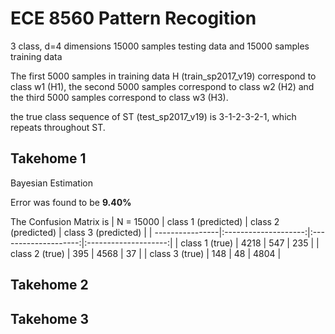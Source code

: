 # ECE 8560 Pattern Recogition

3 class, d=4 dimensions 15000 samples testing data and 15000 samples training data

The first 5000 samples in training data H (train_sp2017_v19) correspond to class w1 (H1), the second 5000 samples correspond to class w2 (H2) and the third 5000 samples correspond to class w3 (H3).

the true class sequence of ST (test_sp2017_v19) is 3-1-2-3-2-1, which repeats throughout ST.

## Takehome 1
Bayesian Estimation

Error was found to be **9.40%**

The Confusion Matrix is
| N = 15000       | class 1 (predicted)  | class 2 (predicted)  | class 3 (predicted)  |
| ----------------|:--------------------:|:--------------------:|:--------------------:|
| class 1 (true)  | 4218 | 547 | 235 |
| class 2 (true)  | 395 | 4568 | 37 |
| class 3 (true)  | 148 | 48 | 4804 | 

## Takehome 2

## Takehome 3